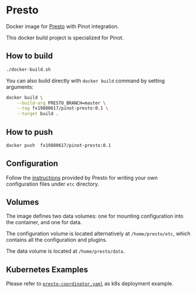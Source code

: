 <!--

    Licensed to the Apache Software Foundation (ASF) under one
    or more contributor license agreements.  See the NOTICE file
    distributed with this work for additional information
    regarding copyright ownership.  The ASF licenses this file
    to you under the Apache License, Version 2.0 (the
    "License"); you may not use this file except in compliance
    with the License.  You may obtain a copy of the License at

      http://www.apache.org/licenses/LICENSE-2.0

    Unless required by applicable law or agreed to in writing,
    software distributed under the License is distributed on an
    "AS IS" BASIS, WITHOUT WARRANTIES OR CONDITIONS OF ANY
    KIND, either express or implied.  See the License for the
    specific language governing permissions and limitations
    under the License.

-->

# Presto

Docker image for [Presto](https://github.com/prestodb/presto) with Pinot integration.

This docker build project is specialized for Pinot.

## How to build

```bash
./docker-build.sh
```

You can also build directly with `docker build` command by setting arguments:
```bash
docker build \
	--build-arg PRESTO_BRANCH=master \
	--tag fx19880617/pinot-presto:0.1 \
	--target build .
```
## How to push

```bash
docker push  fx19880617/pinot-presto:0.1
```

## Configuration

Follow the [instructions](https://prestodb.io/docs/current/installation/deployment.html) provided by Presto for writing your own configuration files under `etc` directory.

## Volumes

The image defines two data volumes: one for mounting configuration into the container, and one for data.

The configuration volume is located alternatively at `/home/presto/etc`, which contains all the configuration and plugins.

The data volume is located at `/home/presto/data`.

## Kubernetes Examples

Please refer to [`presto-coordinator.yaml`](../../../kubernetes/examples/helm/prest-coordinator.yaml) as k8s deployment example.

